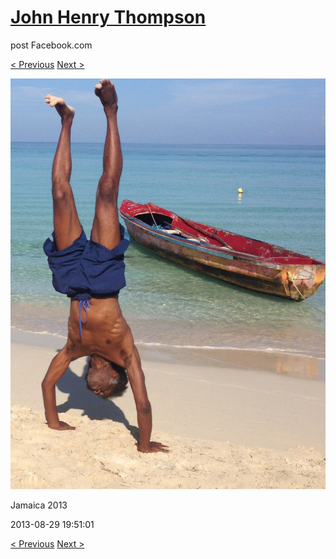 # [John Henry Thompson](../README.md)
post Facebook.com

[< Previous](2013-09-02-51.md) [Next >](2013-08-29-2.md)

[![](../media/2013-08-29/Jamaica-2013.jpg)](../README.md)

Jamaica 2013

2013-08-29 19:51:01

[< Previous](2013-09-02-51.md) [Next >](2013-08-29-2.md)